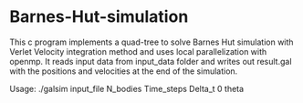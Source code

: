 # Barnes-Hut-simulation

This c program implements a quad-tree to solve Barnes Hut simulation with Verlet Velocity integration method and uses local parallelization with openmp. It reads input data from input_data folder and writes out result.gal with the positions and velocities at the end of the simulation.

Usage: ./galsim input_file N_bodies Time_steps Delta_t 0 theta